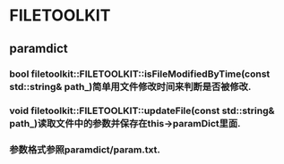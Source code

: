 # FILETOOLKIT
## paramdict 
### bool filetoolkit::FILETOOLKIT::isFileModifiedByTime(const std::string& path_)简单用文件修改时间来判断是否被修改.
### void filetoolkit::FILETOOLKIT::updateFile(const std::string& path_)读取文件中的参数并保存在this->paramDict里面.
### 参数格式参照paramdict/param.txt.

